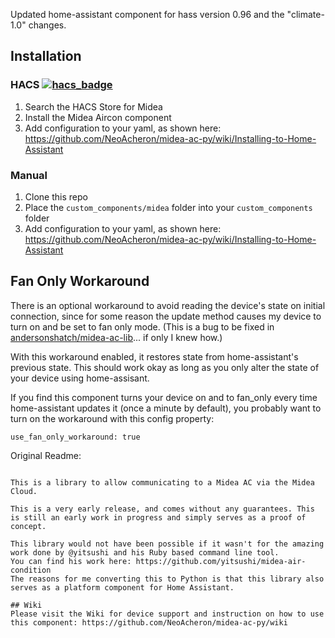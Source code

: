 Updated home-assistant component for hass version 0.96 and the "climate-1.0" changes.

## Installation

### HACS [![hacs_badge](https://img.shields.io/badge/HACS-Default-orange.svg)](https://github.com/custom-components/hacs)
1. Search the HACS Store for Midea
2. Install the Midea Aircon component
3. Add configuration to your yaml, as shown here: https://github.com/NeoAcheron/midea-ac-py/wiki/Installing-to-Home-Assistant

### Manual
1. Clone this repo
1. Place the `custom_components/midea` folder into your `custom_components` folder
1. Add configuration to your yaml, as shown here: https://github.com/NeoAcheron/midea-ac-py/wiki/Installing-to-Home-Assistant

## Fan Only Workaround
There is an optional workaround to avoid reading the device's state on initial connection, since for some reason the update method causes my device to turn on and be set to fan only mode. (This is a bug to be fixed in [andersonshatch/midea-ac-lib](https://github.com/andersonshatch/midea-ac-lib)... if only I knew how.)

With this workaround enabled, it restores state from home-assistant's previous state.
This should work okay as long as you only alter the state of your device using home-assisant.

If you find this component turns your device on and to fan_only every time home-assistant updates it (once a minute by default), you probably want to turn on the workaround with this config property:
```
use_fan_only_workaround: true
```

Original Readme:
```# midea-ac-py 

This is a library to allow communicating to a Midea AC via the Midea Cloud.

This is a very early release, and comes without any guarantees. This is still an early work in progress and simply serves as a proof of concept.

This library would not have been possible if it wasn't for the amazing work done by @yitsushi and his Ruby based command line tool. 
You can find his work here: https://github.com/yitsushi/midea-air-condition
The reasons for me converting this to Python is that this library also serves as a platform component for Home Assistant.

## Wiki
Please visit the Wiki for device support and instruction on how to use this component: https://github.com/NeoAcheron/midea-ac-py/wiki 
```
